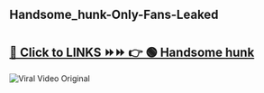 
 ## Handsome_hunk-Only-Fans-Leaked

# <h2><a href="https://clipsfans.com/Handsome_hunk&ref=git">🔗 Click to LINKS ⏩⏩ 👉 🟢 Handsome hunk </a></h2>

<a href="https://clipsfans.com/Handsome_hunk&ref=git" rel="nofollow" data-target="animated-image.originalLink"><img src="https://i.ibb.co.com/xMMVF88/686577567.gif" alt="Viral Video Original" style="max-width: 100%; display: inline-block;" data-target="animated-image.originalImage"></a>

